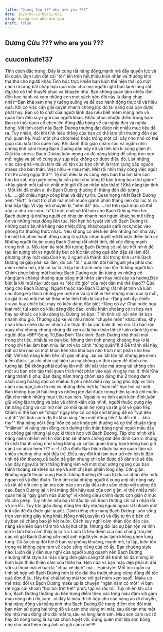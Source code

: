 ```yaml
---
title: "Dương Cừu ??? who are you ???"
date: 2025-06-12T09:51:03Z
slug: duong-cuu-who-are-you
draft: false
---
```


## Dương Cừu ??? who are you ???

## cuuconkute137

Tính cách đặc trưng: 
Đây là cung rất năng động,mạnh mẽ đầy quyền lực và lôi cuốn. Bạn luôn đặt cái "tôi" lên trên hết,thiếu kiên nhẫn và thường khó tha thứ cho người khác.Tính bộc trực khiền bạn luôn thể hiện thái độ một cách rõ ràng bất chấp hậu quả mặc cho mọi người nghĩ bạn lạnh lùng sắt đá,khó có thể thuyết phục và khuyên nhủ. Bạn không quan tâm nhiều lắm đến học hành và xem những con mọt sách trên đời này là đáng chán nhất^^Bạn khá xem nhẹ ý tưởng suông và đề cao hành động thực tế và hiệu quả. Khi có việc cần giải quyết nhanh chóng,lúc đó tài năng của bạn được phát huy. Bạn có tố chất của người lãnh đạo nếu biết mềm mỏng hơn và quan tâm đến suy nghĩ của người khác.
Khắc phục nhược điểm trong bạn: 
Bạn có thói quen cố chen lên đứng đầu hàng vể cả nghĩa đen và nghĩa bóng. Với tính cách này Bạch Dương thường đạt được rất nhiều mục tiêu đề ra. Tuy nhiên, đôi khi tính hiếu thắng của bạn có thể làm tổn thương đến các mối quan hệ. Nuôi một chú chó(mèo) hoặc trồng một cái cây nho nhỏ có thể giúp cừu sửa thói quen này. Khi dành thời gian chăm sóc và ngắm nhìn chúng tình cãm trong Bạch Dương dần nảy nở và tính ích kỉ cũng giảm đi.
Giải tỏa stress: 
Bạch Dương luôn mong có đủ năng lượng để sống trọn vẹn mỗi ngày và sẽ vô cùng suy sụp nếu không có được điều đó. List những việc cần-phải-muốn làm dài vô tận của bạn chính là trạm cung cấp nguồn stress cho bản thân. Việc nhìu => mau mệt. Mệt rồi nhìn thấy công việc ngút trời thì càng ngộp thở^^. Tệ một điều là vs công việc bạn thà ôm lầm còn hơn bỏ sót, mà quên béng là cần phải cho tửng tế bào trong bạn thư giản>"<hãy giành mỗi tuần ít nhất một giờ để an nhàn bản thân!!!
Khả năng tán tỉnh : 
Một khi đã chấm ai thì Bạch Dương thường đi thẳng đến đối tượng và.......giở chiêu ngay-công khai và đầy tự tin. Quan trọng nhất Bạch Dương xem "Flirt" là một trò chơi mà mình muốn giành phần thắng nên đôi lúc tỏ ra khá hấp tấp. Vì vậy mà chuyện bị "ném đá" do......trơ trẽn quá mức có thể xảy ra như xơi cơm. Từ từ một chút sẽ tốt hơn cho Bạch Dương
Hẹn hò:
Bạch dương là những người có nhịp tim nhanh hơn người khác,họ mê tiếng ồn và những hoạt đông liên tục. Nơi hẹn hò tyuệt vời với Bạch Dương là những quán ăn,nhà hàng náo nhiệt,đông khách:quán cafê rock,hoặc vào phòng trà thưởng thức nhạc. Nếu không có đềi kiện đến những nơi như vậy thì một bộ phim hành động cũng là sự lực chọn tuyệt vơi
Nhược điểm tình iu: 
Những người thuộc cung Bạch Dương rất nhiệt tình, dễ xúc động mạnh trong tình iu. Nếu tăm tia một đối tượng Bạch Dương sẽ nỗ lực hết mình để tạo ấn tượng tốt vs người ấy but có lúc tấn công quá dồn dập sẽ làm đối phương chạy mất dép.Còn khy 2 người đã thành đôi trong tình iu thì Bạch Dương lại gặp phải sai lầm, do cái "tôi" quá lớn đòi hỏi người yêu phải cho mình nhiều hơn, khi có sự lơ là lập tức trách móc làm tổn thương người kia.
Chinh phục bằng mùi hương: 
Bạch Dương cực ấn tượng vs những cô nàng(anh chàng) thoáng qua bằng mùi nhân sâm hay mùi cây xạ hương.Đặc biệt là khi mùi này lướt qua vs "tốc độ gió" của một dân mê thể thao??
Qùa tặng cho Bạch Dương: Người thuộc sao Bạch Dương rất nhiệt tình và luôn chủ động.Họ thích những jee mới mẻ và lạ mắt vì thế nhựng món quà lạ mắt, có giá trị và mới mẻ sẽ thỏa mãn tính hiếu kì của họ:
-Tặng anh ấy: chiếc cravat hay chiếc bút máy có kiểu dáng đặc biệt
-Tặng cô ấy: Chai nước hoa loại mới, túi xách có kiểu dáng độc đáo, chiếc khăn choàng có in hoa van hay áo khoác có kiểu dáng lạ.
Đường bè bạn: 
Tính tình sôi nổi nên lết bạn nhanh như gió. Thường cặp kè vs nhìu nhóm "chuyên môn" khác nhau, khy chán khua chén dĩa vs nhóm ẩm thực thì lại vác balô đi leo núi. Dù bận rộn xoay như chong chóng nhưng đã xem ai là bạn thân thì sẽ luôn dành t/g cho người đóa
=BFF:Song Tử,Bảo Bình
Tài chính: 
Bạch Dương khá thoải mái trong chi tiêu, nhất là vs bạn bè. Nhưng tính tình phóng khoáng hay lơ là trong chi tiêu làm bạn nhìu lần rơi vào cảnh "túng quẫn"!!!đ Để tránh đềi này, bất cứ khi nào có một khỏn tiền kha khá bạn nên trích một phần cho heo đất. Với khả năng kiếm tiền rất giỏi nhưng...lại xài tất tần tật những jee mình kiếm được. Lại chỉ nhìn cái hiện tại mà không có thói quen để dành cho tương lai. Để không phải cuống lên mỗi khi bất trắc mà trong túi không còn một xu bạn nên tập thói quen trích một phần vào quỹ vì ngày mai đi thôi
Khả năng thành tỉ phú: 
Bạn đang nằm trong chòm sao đứng thứ 2 trong danh sách cung hoàng đạo có nhiềuu tỉ phú nhất.điều này cũng phù hợp vs tính cách của bạn_luôn tò mò vs những điều mới lạ "ham hố" học hỏi cái mới. Bạn không bao jờ hài lòng vs những jee đạt được trong hiện tại mà chỉ muốn đặt cho mình những mục tiêu cao hơn. Ngoài ra vs tính cách kiên định,luôn giữ vững lập trường và bảo vệ chính kiến của mình, người thuộc cung này rất năng động và cởi mở nân có mối quan hệ rộng và rất giỏi về giao tiếp. Chính vì thế bạn sẽ "chộp" ngay khy có cơ hội chứ không để nó "vụt đến vụt đi".Với tính cách đó thì khả năng "ôm một đống tiền" là đềi rứt.....khả thy^^
Khả năng nổi tiếng: 
Vốn có sức khỏe phi thường và cơ thể chuẩn từng "milimet" vì năng vận động,con đường tiến thân bằng nghề người mẫu dẫu có chông gai nhưng lại cực kì thích hợp với Bạch Dương. Tập cho mình khả năng miễn nhiễm với tin đồn,bạn sẽ nhanh chóng đạt đền đỉnh cao vì những tố chất thành công như năng lượng và sự lạc quan trong bạn không bao giờ cạn.( có ai có hem ??? =.=! ) 
Gia đình:
Bạn thích đuợc ba mẹ quan tâm và chiều chuộng như một đứa trẻ .Điều này đôi khi làm bạn trở nên ích kỉ.Bản tính dễ tổn thương,dễ buồn,dễ giận nhưng chỉ cần được dỗ dành là sẽ đêu vào đấy ngay.Cá tính thẳng thắng lèm với một chút ương ngạng của bạn thỉnh thoảng sẽ khiến ba mẹ và anh chị bạn phiền lòng đấy. 
Cơn giận: 
Những người thuộc cung Bạch Dương thường đề cao tự do cá nhân đến mức ngoan cố và độc đoán. Tính tình của những người ở cung anỳ rất nóng nảy và rất dễ nổi cơn giận mà cơn nào cơn nấy đều như sấm chớp với cường độ cao. Bạch Dương lại ít khi màng đến hậu quả của cơn giận, vì thế nhiều mối quan hệ bị "gãy gánh nữa đường" vì không điều chỉnh được cơn giận ở mức độ cho phép. Tuy nhiên nếu bạn lỡ đắc tội với Bach Dương chỉ cần nhận lỗi và xin lỗi . Tuy tức giận đùng đùng lên đấy nhưng nguôi ngoai rất nhanh một khi vấn đề đã được giải quyết.
Dành riêng cho nàng Bạch Dương: 
luôn sống trọn vẹn từng giây từng khắc.Nồng nhiệt,quyến rũ và đầy tự tin ở bên cô ấy,bạn sẽ chẳng bao jờ hết buồn. Cách suy nghĩ cảm nhận độc đáo của nàng sẽ khiến bạn trầm trồ và bị hút chặt. Nhưng đôi lúc sự bận rộn và tính ích kỉ làm bạn cảm thấy bị ra rìa. Luôn là tiêu điểm của các chàng trai,nên các cô gái Bạch Dương cần một anh người yêu máu lạnh không ghen lung tung. Cô ấy cũng đòi hỏi ở bạn sự phóng khoáng, mạnh mẽ, tự lập, luôn tôn trọng và không càm ràm về cuộc sống riêng của cô ấy.
Bạn chuộng style nào: Luôn để ý đến suy nghĩ của người xung quanh nên Bạch Dương chuộng nhất style ăn mặc càng đơn giản càng tốt để tránh tối đa những lời bình luận thiếu thiện cảm của thiên hạ. Hơn nữa vs bạn mặc đẹp phải đi đôi với sự thoải mái vì bạn là "chúa xê dịch" mà...
Hairstyle: Mốt tóc ngắn cá tính sẽ hợp với Bạch Dương hơn là tóc dài tha thướt nhưng cũng đừng để tóc quá đơn điệu. Hãy thử chải bông mái tóc với gel mềm xem sao!!!
Make up thế nào: đối vs Bạch Dương make up là chuyện "ngàn năm có một" vì bạn rất ngại cái khoản "bôi bôi trét trét" phức tạp và rắc rối. Tuy nhiên khi cần kíp, Bạch Dương thường ưu tiên trang điểm theo các tông màu đậm với gam màu nóng như đỏ,cam...vì đây là màu thích hợp cho các nàng ưa di chuyển, khá năng động và thẳng tính như Bạch Dương.Để trang điểm cho đôi mắt, bạn nêm sử dụng hai tông đỏ và cam cho vùng mi mắt, sau đó tán nhẹ một lớp nhũ màu đồng cho đôi mắt to,sâu và long lanh sơn. Màu son cam rực rỡ hay đỏ nóng bỏng là sự lựa chọn tuyệt vời. Đừng quên một lớp son bóng nhẹ cho môi thêm óng ánh và gợi cảm nhé!!!!